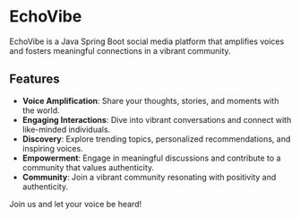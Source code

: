 # EchoVibe

EchoVibe is a Java Spring Boot social media platform that amplifies voices and fosters meaningful connections in a vibrant community.

## Features

- **Voice Amplification**: Share your thoughts, stories, and moments with the world.
- **Engaging Interactions**: Dive into vibrant conversations and connect with like-minded individuals.
- **Discovery**: Explore trending topics, personalized recommendations, and inspiring voices.
- **Empowerment**: Engage in meaningful discussions and contribute to a community that values authenticity.
- **Community**: Join a vibrant community resonating with positivity and authenticity.

Join us and let your voice be heard!

